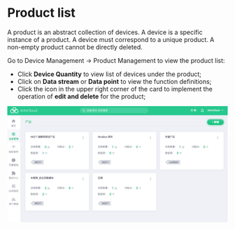 # Product list

A product is an abstract collection of devices. A device is a specific instance of a product. A device must correspond to a unique product. A non-empty product cannot be directly deleted.

Go to Device Management -> Product Management to view the product list:

- Click **Device Quantity** to view list of devices under the product;
- Click on **Data stream** or **Data point** to view the function definitions;
- Click the icon in the upper right corner of the card to implement the operation of **edit and delete** for the product;

![products](_assets/products.png)

